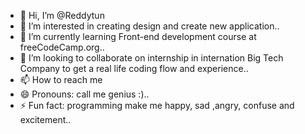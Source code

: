 - 👋 Hi, I’m @Reddytun
- 👀 I’m interested in creating design and create new application..
- 🌱 I’m currently learning Front-end development course at freeCodeCamp.org..
- 💞️ I’m looking to collaborate on internship in internation Big Tech Company to get a real life coding flow and experience..
- 📫 How to reach me 
- 😄 Pronouns: call me genius :)..
- ⚡ Fun fact: programming make me happy, sad ,angry, confuse and excitement..

<!---
Reddytun/Reddytun is a ✨ special ✨ repository because its `README.md` (this file) appears on your GitHub profile.
You can click the Preview link to take a look at your changes.
--->
